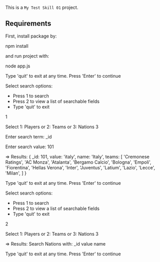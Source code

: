 This is a `My Test Skill 01` project.

## Requirements

First, install package by:

npm install

and run project with: 

node app.js

Type 'quit' to exit at any time. Press 'Enter' to continue

Select search options:
- Press 1 to search
- Press 2 to view a list of searchable fields
- Type 'quit' to exit

1

Select 1: Players or 2: Teams or 3: Nations
3

Enter search term:
_id

Enter search value:
101

=> Results:
{
  _id: 101,
  value: 'italy',
  name: 'Italy',
  teams: [
    'Cremonese  Ratings', 'AC Monza',
    'Atalanta',           'Bergamo Calcio',
    'Bologna',            'Empoli',
    'Fiorentina',         'Hellas Verona',
    'Inter',              'Juventus',
    'Latium',             'Lazio',
    'Lecce',              'Milan',
    ]
}

Type 'quit' to exit at any time. Press 'Enter' to continue

Select search options:
- Press 1 to search
- Press 2 to view a list of searchable fields
- Type 'quit' to exit

2

Select 1: Players or 2: Teams or 3: Nations
3

=> Results:
Search Nations with:
_id
value
name

Type 'quit' to exit at any time. Press 'Enter' to continue